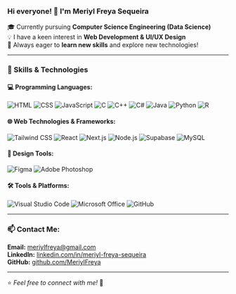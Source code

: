 ### Hi everyone! 👋 I'm **Meriyl Freya Sequeira**

🎓 Currently pursuing **Computer Science Engineering (Data Science)**  
💡 I have a keen interest in **Web Development & UI/UX Design**  
📖 Always eager to **learn new skills** and explore new technologies!  

---

### 🚀 Skills & Technologies

#### 💻 Programming Languages:
![HTML](https://img.shields.io/badge/HTML5-E34F26?style=for-the-badge&logo=html5&logoColor=white) ![CSS](https://img.shields.io/badge/CSS3-1572B6?style=for-the-badge&logo=css3&logoColor=white) ![JavaScript](https://img.shields.io/badge/JavaScript-F7DF1E?style=for-the-badge&logo=javascript&logoColor=black) ![C](https://img.shields.io/badge/C-00599C?style=for-the-badge&logo=c&logoColor=white) ![C++](https://img.shields.io/badge/C++-00599C?style=for-the-badge&logo=c%2B%2B&logoColor=white) ![C#](https://img.shields.io/badge/C%23-239120?style=for-the-badge&logo=c-sharp&logoColor=white) ![Java](https://img.shields.io/badge/Java-007396?style=for-the-badge&logo=java&logoColor=white) ![Python](https://img.shields.io/badge/Python-3776AB?style=for-the-badge&logo=python&logoColor=white) ![R](https://img.shields.io/badge/R-276DC3?style=for-the-badge&logo=r&logoColor=white)

#### 🌐 Web Technologies & Frameworks:
![Tailwind CSS](https://img.shields.io/badge/TailwindCSS-38B2AC?style=for-the-badge&logo=tailwind-css&logoColor=white) ![React](https://img.shields.io/badge/ReactJS-61DAFB?style=for-the-badge&logo=react&logoColor=black) ![Next.js](https://img.shields.io/badge/Next.js-000000?style=for-the-badge&logo=nextdotjs&logoColor=white) ![Node.js](https://img.shields.io/badge/Node.js-339933?style=for-the-badge&logo=nodedotjs&logoColor=white) ![Supabase](https://img.shields.io/badge/Supabase-3ECF8E?style=for-the-badge&logo=supabase&logoColor=white) ![MySQL](https://img.shields.io/badge/MySQL-4479A1?style=for-the-badge&logo=mysql&logoColor=white)

#### 🎨 Design Tools:
![Figma](https://img.shields.io/badge/Figma-F24E1E?style=for-the-badge&logo=figma&logoColor=white) ![Adobe Photoshop](https://img.shields.io/badge/Adobe%20Photoshop-31A8FF?style=for-the-badge&logo=adobephotoshop&logoColor=white)

#### 🛠 Tools & Platforms:
![Visual Studio Code](https://img.shields.io/badge/VS%20Code-007ACC?style=for-the-badge&logo=visualstudiocode&logoColor=white) ![Microsoft Office](https://img.shields.io/badge/Microsoft%20Office-D83B01?style=for-the-badge&logo=microsoftoffice&logoColor=white) ![GitHub](https://img.shields.io/badge/GitHub-181717?style=for-the-badge&logo=github&logoColor=white)

---

### 📫 Contact Me:
**Email:** meriylfreya@gmail.com  
**LinkedIn:** [linkedin.com/in/meriyl-freya-sequeira](https://www.linkedin.com/in/meriyl-freya-sequeira)  
**GitHub:** [github.com/MeriylFreya](https://github.com/MeriylFreya)  

---

⭐ _Feel free to connect with me!_ 🚀
